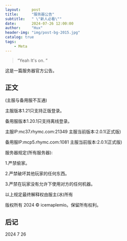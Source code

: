 ```yaml
---
layout:     post
title:      "服务器公告"
subtitle:   " \"新人必看\""
date:       2024-07-26 12:00:00
author:     "Hux"
header-img: "img/post-bg-2015.jpg"
catalog: true
tags:
    - Meta
---
```


> “Yeah It's on. ”


这是一篇服务器官方公告。


## 正文


(主服与备用服不互通)

主服版本1.21只支持正版登录。

备用服版本1.20.1只支持离线登录。

主服IP:mc37.rhymc.com:21349 主服当前版本:2.0.1(正式版)

备用服IP:mcp5.rhymc.com:1081 主服当前版本:2.0.1(正式版)

服务器规定(所有服务器):

1.严禁偷家。

2.严禁破坏其他玩家的任何东西。

3.严禁在玩家没有允许下使用对方的任何机器。

以上规定最终解释权由服主(冰)所有

版权所有 2024 © icemaplemio。保留所有权利。


## 后记

2024 7 26
